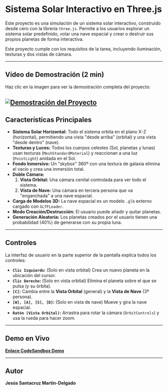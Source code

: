 # Sistema Solar Interactivo en Three.js

Este proyecto es una simulación de un sistema solar interactivo, construido desde cero con la librería `three.js`. Permite a los usuarios explorar un sistema solar predefinido, volar una nave espacial y crear o destruir sus propios planetas de forma interactiva.

Este proyecto cumple con los requisitos de la tarea, incluyendo iluminación, texturas y dos vistas de cámara.



---

## Vídeo de Demostración (2 min)

Haz clic en la imagen para ver la demostración completa del proyecto:

[![Demostración del Proyecto](https://i.imgur.com/p7aUwfC.png)](https://youtu.be/8ciEfBqc8Zk?si=8oFBUSC2zZDVzeSc)
---

## Características Principales

* **Sistema Solar Horizontal:** Todo el sistema orbita en el plano X-Z (horizontal), permitiendo una vista "desde arriba" (orbital) y una vista "desde dentro" (nave).
* **Texturas y Luces:** Todos los cuerpos celestes (Sol, planetas y lunas) usan texturas (`MeshStandardMaterial`) y reaccionan a una luz (`PointLight`) anidada en el Sol.
* **Fondo Inmersivo:** Un "skybox" 360º con una textura de galaxia elimina el vacío y crea una inmersión total.
* **Doble Cámara:**
    1.  **Vista Orbital:** Una cámara cenital controlada para ver todo el sistema.
    2.  **Vista de Nave:** Una cámara en tercera persona que va "enganchada" a una nave espacial.
* **Carga de Modelos 3D:** La nave espacial es un modelo `.glb` externo cargado con `GLTFLoader`.
* **Modo Creación/Destrucción:** El usuario puede añadir y quitar planetas.
* **Generación Aleatoria:** Los planetas creados por el usuario tienen una probabilidad (40%) de generarse con su propia luna.

---

## Controles

La interfaz de usuario en la parte superior de la pantalla explica todos los controles:

* **`Clic Izquierdo`:** (Solo en vista orbital) Crea un nuevo planeta en la ubicación del cursor.
* **`Clic Derecho`:** (Solo en vista orbital) Elimina el planeta sobre el que se pulsa (y su órbita).
* **`[C]`:** Cambia entre la **Vista Orbital** (general) y la **Vista de Nave** (3ª persona).
* **`[W], [A], [S], [D]`:** (Solo en vista de nave) Mueve y gira la nave espacial.
* **`Ratón (Vista Orbital)`:** Arrastra para rotar la cámara (`OrbitControls`) y usa la rueda para hacer zoom.

---



## Demo en Vivo

**[Enlace CodeSandbox Demo](https://codesandbox.io/p/sandbox/ig2526-s6-forked-7l3szz)**

---

## Autor

**Jesús Santacruz Martín-Delgado**